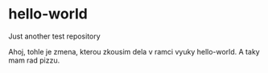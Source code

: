 # hello-world
Just another test repository

Ahoj, tohle je zmena, kterou zkousim dela v ramci vyuky hello-world. 
A taky mam rad pizzu. 

